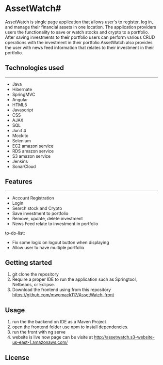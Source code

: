 
# AssetWatch#
AssetWatch is single page application that allows user's to register, log in, and manage their financial assets in one location. The application providers users the functionality to save or watch stocks and crypto to a portfolio. After saving investments to their portfolio users can perform various CRUD operations with the investment in their portfolio.AssetWatch also provides the user with news feed information that relates to their investment in their portfolio. 

## Technologies used ##
----
* Java
* Hibernate
* SpringMVC
* Angular
* HTML5
* Javascript
* CSS
* AJAX
* SQL
* Junit 4
* Mockito
* Selenium
* EC2 amazon service
* RDS amazon service
* S3 amazon service
* Jenkins
* SonarCloud

## Features ##
---
* Account Registration
* Login 
* Search stock and Crypto
* Save investment to portfolio
* Remove, update, delete investment
* News Feed relate to investment in portfolio

to-do-list:

* Fix some logic on logout button when displaying 
* Allow user to have multiple portfolio



## Getting started ##
1. git clone the repository   
2. Require a proper IDE to run the application such as Springtool, Netbeans, or Eclipse.   
3. Download the frontend using from this repository https://github.com/mwomack117/AssetWatch-front

## Usage ##
1. run the the backend on IDE as a Maven Project
2. open the frontend folder use npm to install dependencies.
3. run the front with ng serve
4. website is live now page can be visite at http://assetwatch.s3-website-us-east-1.amazonaws.com/



 ## License ##

